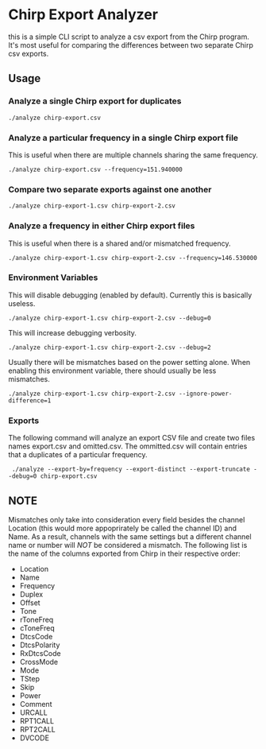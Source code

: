 # Chirp Export Analyzer

this is a simple CLI script to analyze a csv export from the Chirp program. It's most useful for comparing the differences between two separate Chirp csv exports.

## Usage

### Analyze a single Chirp export for duplicates

```
./analyze chirp-export.csv
```

### Analyze a particular frequency in a single Chirp export file

This is useful when there are multiple channels sharing the same frequency.
```
./analyze chirp-export.csv --frequency=151.940000
```

### Compare two separate exports against one another

```
./analyze chirp-export-1.csv chirp-export-2.csv
```

### Analyze a frequency in either Chirp export files

This is useful when there is a shared and/or mismatched frequency.
```
./analyze chirp-export-1.csv chirp-export-2.csv --frequency=146.530000
```

### Environment Variables

This will disable debugging (enabled by default). Currently this is basically useless.
```
./analyze chirp-export-1.csv chirp-export-2.csv --debug=0
```

This will increase debugging verbosity.
```
./analyze chirp-export-1.csv chirp-export-2.csv --debug=2
```

Usually there will be mismatches based on the power setting alone. When enabling this environment variable, there should usually be less mismatches.
```
./analyze chirp-export-1.csv chirp-export-2.csv --ignore-power-difference=1
```


### Exports
The following command will analyze an export CSV file and create two files names export.csv and omitted.csv. The ommitted.csv will contain entries that a duplicates of a particular frequency.
```
 ./analyze --export-by=frequency --export-distinct --export-truncate --debug=0 chirp-export.csv
```


## NOTE

Mismatches only take into consideration every field besides the channel Location (this would more appoprirately be called the channel ID) and Name. As a result, channels with the same settings but a different channel name or number will *NOT* be considered a mismatch. The following list is the name of the columns exported from Chirp in their respective order:

 * Location
 * Name
 * Frequency
 * Duplex
 * Offset
 * Tone
 * rToneFreq
 * cToneFreq
 * DtcsCode
 * DtcsPolarity
 * RxDtcsCode
 * CrossMode
 * Mode
 * TStep
 * Skip
 * Power
 * Comment
 * URCALL
 * RPT1CALL
 * RPT2CALL
 * DVCODE
